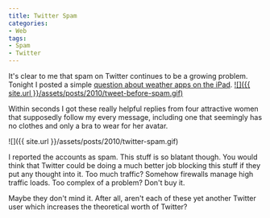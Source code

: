 ```yaml
---
title: Twitter Spam
categories:
- Web
tags:
- Spam
- Twitter
---
```


It's clear to me that spam on Twitter continues to be a growing problem. Tonight I posted a simple [question about weather apps on the iPad](http://twitter.com/#!/thingles/status/13423265829617664).
[![]({{ site.url }}/assets/posts/2010/tweet-before-spam.gif)](http://twitter.com/#!/thingles/status/13423265829617664)

Within seconds I got these really helpful replies from four attractive women that supposedly follow my every message, including one that seemingly has no clothes and only a bra to wear for her avatar.

![]({{ site.url }}/assets/posts/2010/twitter-spam.gif)

I reported the accounts as spam. This stuff is so blatant though. You would think that Twitter could be doing a much better job blocking this stuff if they put any thought into it. Too much traffic? Somehow firewalls manage high traffic loads. Too complex of a problem? Don't buy it.

Maybe they don't mind it. After all, aren't each of these yet another Twitter user which increases the theoretical worth of Twitter?
